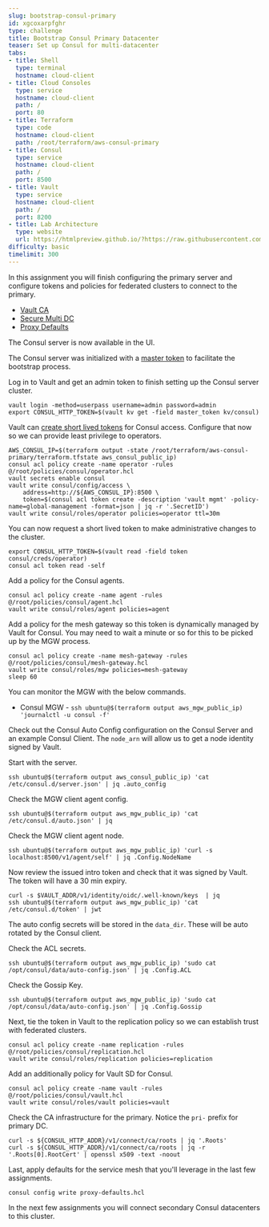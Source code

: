 ```yaml
---
slug: bootstrap-consul-primary
id: xgcoxarpfghr
type: challenge
title: Bootstrap Consul Primary Datacenter
teaser: Set up Consul for multi-datacenter
tabs:
- title: Shell
  type: terminal
  hostname: cloud-client
- title: Cloud Consoles
  type: service
  hostname: cloud-client
  path: /
  port: 80
- title: Terraform
  type: code
  hostname: cloud-client
  path: /root/terraform/aws-consul-primary
- title: Consul
  type: service
  hostname: cloud-client
  path: /
  port: 8500
- title: Vault
  type: service
  hostname: cloud-client
  path: /
  port: 8200
- title: Lab Architecture
  type: website
  url: https://htmlpreview.github.io/?https://raw.githubusercontent.com/hashicorp/field-workshops-consul/add-consul-multi-cloud/instruqt-tracks/multi-cloud-service-networking-with-consul/assets/diagrams/diagrams.html
difficulty: basic
timelimit: 300
---
```

In this assignment you will finish configuring the primary server
and configure tokens and policies for federated clusters to connect to the primary. <br>

* [Vault CA](https://www.consul.io/docs/connect/ca/vault)
* [Secure Multi DC](https://learn.hashicorp.com/tutorials/consul/access-control-replication-multiple-datacenters)
* [Proxy Defaults](https://www.consul.io/docs/agent/config-entries/proxy-defaults)

The Consul server is now available in the UI. <br>

The Consul server was initialized with a [master token](https://www.consul.io/docs/security/acl/acl-system#builtin-tokens)
to facilitate the bootstrap process. <br>

Log in to Vault and get an admin token to finish setting up the Consul server cluster. <br>

```
vault login -method=userpass username=admin password=admin
export CONSUL_HTTP_TOKEN=$(vault kv get -field master_token kv/consul)
```

Vault can [create short lived tokens](https://www.vaultproject.io/docs/secrets/consul) for Consul access.
Configure that now so we can provide least privilege to operators. <br>

```
AWS_CONSUL_IP=$(terraform output -state /root/terraform/aws-consul-primary/terraform.tfstate aws_consul_public_ip)
consul acl policy create -name operator -rules @/root/policies/consul/operator.hcl
vault secrets enable consul
vault write consul/config/access \
    address=http://${AWS_CONSUL_IP}:8500 \
    token=$(consul acl token create -description 'vault mgmt' -policy-name=global-management -format=json | jq -r '.SecretID')
vault write consul/roles/operator policies=operator ttl=30m
```

You can now request a short lived token to make administrative changes to the cluster. <br>

```
export CONSUL_HTTP_TOKEN=$(vault read -field token consul/creds/operator)
consul acl token read -self
```

Add a policy for the Consul agents. <br>

```
consul acl policy create -name agent -rules @/root/policies/consul/agent.hcl
vault write consul/roles/agent policies=agent
```

Add a policy for the mesh gateway so this token is dynamically managed by Vault for Consul.
You may need to wait a minute or so for this to be picked up by the MGW process.

```
consul acl policy create -name mesh-gateway -rules @/root/policies/consul/mesh-gateway.hcl
vault write consul/roles/mgw policies=mesh-gateway
sleep 60
```
You can monitor the MGW with the below commands. <br>

* Consul MGW - `ssh ubuntu@$(terraform output aws_mgw_public_ip) 'journalctl -u consul -f'`

Check out the Consul Auto Config configuration on the Consul Server and an example Consul Client.  The `node_arn` will allow us to get a node identity signed by Vault.

Start with the server. <br>

```
ssh ubuntu@$(terraform output aws_consul_public_ip) 'cat /etc/consul.d/server.json' | jq .auto_config
```

Check the MGW client agent config. <br>

```
ssh ubuntu@$(terraform output aws_mgw_public_ip) 'cat /etc/consul.d/auto.json' | jq
```

Check the MGW client agent node.

```
ssh ubuntu@$(terraform output aws_mgw_public_ip) 'curl -s localhost:8500/v1/agent/self' | jq .Config.NodeName
```

Now review the issued intro token and check that it was signed by Vault. The token will have a 30 min expiry.

```
curl -s $VAULT_ADDR/v1/identity/oidc/.well-known/keys  | jq
ssh ubuntu@$(terraform output aws_mgw_public_ip) 'cat /etc/consul.d/token' | jwt
```

The auto config secrets will be stored in the `data_dir`. These will be auto rotated by the Consul client. <br>

Check the ACL secrets. <br>

```
ssh ubuntu@$(terraform output aws_mgw_public_ip) 'sudo cat /opt/consul/data/auto-config.json' | jq .Config.ACL
```

Check the Gossip Key. <br>

```
ssh ubuntu@$(terraform output aws_mgw_public_ip) 'sudo cat /opt/consul/data/auto-config.json' | jq .Config.Gossip
```

Next, tie the token in Vault to the replication policy so we can establish trust with federated clusters. <br>

```
consul acl policy create -name replication -rules @/root/policies/consul/replication.hcl
vault write consul/roles/replication policies=replication
```

Add an additionally policy for Vault SD for Consul.

```
consul acl policy create -name vault -rules @/root/policies/consul/vault.hcl
vault write consul/roles/vault policies=vault
```

Check the CA infrastructure for the primary. Notice the `pri-` prefix for primary DC. <br>

```
curl -s ${CONSUL_HTTP_ADDR}/v1/connect/ca/roots | jq '.Roots'
curl -s ${CONSUL_HTTP_ADDR}/v1/connect/ca/roots | jq -r '.Roots[0].RootCert' | openssl x509 -text -noout
```

Last, apply defaults for the service mesh that you'll leverage in the last few assignments. <br>

```
consul config write proxy-defaults.hcl
```

In the next few assignments you will connect secondary Consul datacenters to this cluster.
